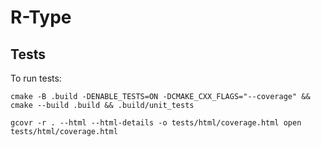 # R-Type

## Tests
To run tests:

`
cmake -B .build -DENABLE_TESTS=ON -DCMAKE_CXX_FLAGS="--coverage" && cmake --build .build && .build/unit_tests
`

`
gcovr -r . --html --html-details -o tests/html/coverage.html
open tests/html/coverage.html
`